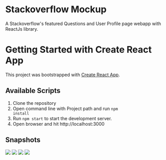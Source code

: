 # Stackoverflow Mockup

A Stackoverflow's featured Questions and User Profile page webapp with ReactJs library.

# Getting Started with Create React App

This project was bootstrapped with [Create React App](https://github.com/facebook/create-react-app).

## Available Scripts

1. Clone the repository
2. Open command line with Project path and run <code>npm install</code>
3. Run <code>npm start</code> to start the development server.
4. Open browser and hit http://localhost:3000

## Snapshots

<p align="left">
  <img src="https://github.com/shrey7070/Mockup-Stackoverflow/master/public/assets/imgs/so_Login.png" />
  <img src="https://github.com/shrey7070/Mockup-Stackoverflow/master/public/assets/imgs/so_questions.png" />
  <img src="https://github.com/shrey7070/Mockup-Stackoverflow/master/public/assets/imgs/so_profile1.png" />
  <img src="https://github.com/shrey7070/Mockup-Stackoverflow/master/public/assets/imgs/so_profile2.png" />
</p>
